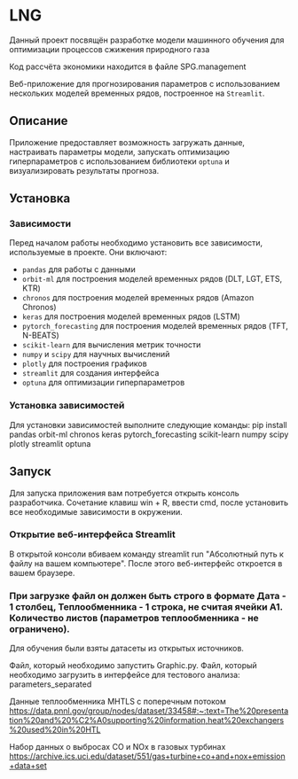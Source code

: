 # LNG
Данный проект посвящён разработке модели машинного обучения для оптимизации процессов сжижения природного газа

Код рассчёта экономики находится в файле SPG.management

Веб-приложение для прогнозирования параметров с использованием нескольких моделей временных рядов, построенное на `Streamlit`.

## Описание
Приложение предоставляет возможность загружать данные, настраивать параметры модели, запускать оптимизацию гиперпараметров с использованием библиотеки `optuna` и визуализировать результаты прогноза.

## Установка

### Зависимости
Перед началом работы необходимо установить все зависимости, используемые в проекте. Они включают:

- `pandas` для работы с данными
- `orbit-ml` для построения моделей временных рядов (DLT, LGT, ETS, KTR)
- `chronos` для построения моделей временных рядов (Amazon Chronos)
- `keras` для построения моделей временных рядов (LSTM)
- `pytorch_forecasting` для построения моделей временных рядов (TFT, N-BEATS)
- `scikit-learn` для вычисления метрик точности
- `numpy` и `scipy` для научных вычислений
- `plotly` для построения графиков
- `streamlit` для создания интерфейса
- `optuna` для оптимизации гиперпараметров

### Установка зависимостей
Для установки зависимостей выполните следующие команды:
pip install pandas orbit-ml chronos keras pytorch_forecasting scikit-learn numpy scipy plotly streamlit optuna

## Запуск
Для запуска приложения вам потребуется открыть консоль разработчика. Сочетание клавиш win + R, ввести cmd, после установить все необходимые зависимости в окружении.

### Открытие веб-интерфейса Streamlit
В открытой консоли вбиваем команду streamlit run "Абсолютный путь к файлу на вашем компьютере". После этого веб-интерфейс откроется в вашем браузере.

### При загрузке файл он должен быть строго в формате Дата - 1 столбец, Теплообменника - 1 строка, не считая ячейки A1. Количество листов (параметров теплообменника - не ограничено).

Для обучения были взяты датасеты из открытых источников.

Файл, который необходимо запустить Graphic.py.
Файл, который необходимо загрузить в интерфейсе для тестового анализа: parameters_separated

Данные теплообменника MHTLS с поперечным потоком
https://data.pnnl.gov/group/nodes/dataset/33458#:~:text=The%20presentation%20and%20%C2%A0supporting%20information,heat%20exchangers%20used%20in%20HTL

Набор данных о выбросах CO и NOx в газовых турбинах
https://archive.ics.uci.edu/dataset/551/gas+turbine+co+and+nox+emission+data+set
